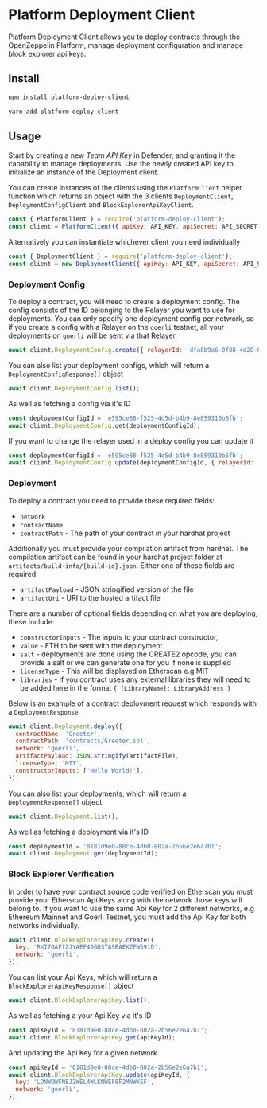 # Platform Deployment Client

Platform Deployment Client allows you to deploy contracts through the OpenZeppelin Platform, manage deployment configuration and manage block explorer api keys.

## Install

```bash
npm install platform-deploy-client
```

```bash
yarn add platform-deploy-client
```

## Usage

Start by creating a new _Team API Key_ in Defender, and granting it the capability to manage deployments. Use the newly created API key to initialize an instance of the Deployment client.

You can create instances of the clients using the `PlatformClient` helper function which returns an object with the 3 clients `DeploymentClient`, `DeploymentConfigClient` and `BlockExplorerApiKeyClient`.

```js
const { PlatformClient } = require('platform-deploy-client');
const client = PlatformClient({ apiKey: API_KEY, apiSecret: API_SECRET });
```

Alternatively you can instantiate whichever client you need individually

```js
const { DeploymentClient } = require('platform-deploy-client');
const client = new DeploymentClient({ apiKey: API_KEY, apiSecret: API_SECRET });
```

### Deployment Config

To deploy a contract, you will need to create a deployment config. The config consists of the ID belonging to the Relayer you want to use for deployments. You can only specify one deployment config per network, so if you create a config with a Relayer on the `goerli` testnet, all your deployments on `goerli` will be sent via that Relayer.

```js
await client.DeploymentConfig.create({ relayerId: 'dfa8b9a6-0f88-4d28-892a-93e1f5a8d2a7' });
```

You can also list your deployment configs, which will return a `DeploymentConfigResponse[]` object

```js
await client.DeploymentConfig.list();
```

As well as fetching a config via it's ID

```js
const deploymentConfigId = 'e595ce88-f525-4d5d-b4b9-8e859310b6fb';
await client.DeploymentConfig.get(deploymentConfigId);
```

If you want to change the relayer used in a deploy config you can update it

```js
const deploymentConfigId = 'e595ce88-f525-4d5d-b4b9-8e859310b6fb';
await client.DeploymentConfig.update(deploymentConfigId, { relayerId: '3dcfee82-f5bd-43e3-8480-0676e5c28964' });
```

### Deployment

To deploy a contract you need to provide these required fields:

- `network`
- `contractName`
- `contractPath` - The path of your contract in your hardhat project

Additionally you must provide your compilation artifact from hardhat. The compilation artifact can be found in your hardhat project folder at `artifacts/build-info/{build-id}.json`. Either one of these fields are required:

- `artifactPayload` - JSON stringified version of the file
- `artifactUri` - URI to the hosted artifact file

There are a number of optional fields depending on what you are deploying, these include:

- `constructorInputs` - The inputs to your contract constructor,
- `value` - ETH to be sent with the deployment
- `salt` - deployments are done using the CREATE2 opcode, you can provide a salt or we can generate one for you if none is supplied
- `licenseType` - This will be displayed on Etherscan e.g MIT
- `libraries` - If you contract uses any external libraries they will need to be added here in the format `{ [LibraryName]: LibraryAddress }`

Below is an example of a contract deployment request which responds with a `DeploymentResponse`

```js
await client.Deployment.deploy({
  contractName: 'Greeter',
  contractPath: 'contracts/Greeter.sol',
  network: 'goerli',
  artifactPayload: JSON.stringify(artifactFile),
  licenseType: 'MIT',
  constructorInputs: ['Hello World!'],
});
```

You can also list your deployments, which will return a `DeploymentResponse[]` object

```js
await client.Deployment.list();
```

As well as fetching a deployment via it's ID

```js
const deploymentId = '8181d9e0-88ce-4db0-802a-2b56e2e6a7b1';
await client.Deployment.get(deploymentId);
```

### Block Explorer Verification

In order to have your contract source code verified on Etherscan you must provide your Etherscan Api Keys along with the network those keys will belong to. If you want to use the same Api Key for 2 different networks, e.g Ethereum Mainnet and Goerli Testnet, you must add the Api Key for both networks individually.

```js
await client.BlockExplorerApiKey.create({
  key: 'RKI7QAFIZJYAEF45GDSTA9EAEKZFW591D',
  network: 'goerli',
});
```

You can list your Api Keys, which will return a `BlockExplorerApiKeyResponse[]` object

```js
await client.BlockExplorerApiKey.list();
```

As well as fetching a your Api Key via it's ID

```js
const apiKeyId = '8181d9e0-88ce-4db0-802a-2b56e2e6a7b1';
await client.BlockExplorerApiKey.get(apiKeyId);
```

And updating the Api Key for a given network

```js
const apiKeyId = '8181d9e0-88ce-4db0-802a-2b56e2e6a7b1';
await client.BlockExplorerApiKey.update(apiKeyId, {
  key: 'LDNWOWFNEJ2WEL4WLKNWEF8F2MNWKEF',
  network: 'goerli',
});
```
